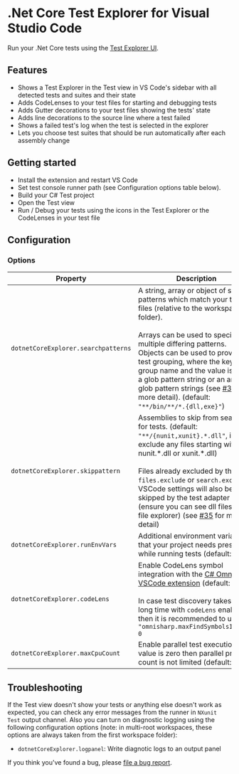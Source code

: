 # .Net Core Test Explorer for Visual Studio Code

Run your .Net Core tests using the
[Test Explorer UI](https://marketplace.visualstudio.com/items?itemName=hbenl.vscode-test-explorer).

<!--- add gif --->

## Features

* Shows a Test Explorer in the Test view in VS Code's sidebar with all detected tests and suites and their state
* Adds CodeLenses to your test files for starting and debugging tests
* Adds Gutter decorations to your test files showing the tests' state
* Adds line decorations to the source line where a test failed
* Shows a failed test's log when the test is selected in the explorer
* Lets you choose test suites that should be run automatically after each assembly change

## Getting started

* Install the extension and restart VS Code
* Set test console runner path (see Configuration options table below).
* Build your C# Test project
* Open the Test view
* Run / Debug your tests using the icons in the Test Explorer or the CodeLenses in your test file

## Configuration

### Options

Property                            | Description
------------------------------------|---------------------------------------------------------------
`dotnetCoreExplorer.searchpatterns` | A string, array or object of search patterns which match your test files (relative to the workspace folder).<br><br>Arrays can be used to specify multiple differing patterns.<br>Objects can be used to provide test grouping, where the key is the group name and the value is either a glob pattern string or an array of glob pattern strings (see [#31](https://github.com/Derivitec/vscode-dotnet-adapter/pull/31) for more detail). (default: `"**/bin/**/*.{dll,exe}"`)
`dotnetCoreExplorer.skippattern`    | Assemblies to skip from searching for tests. (default: `"**/{nunit,xunit}.*.dll"`, i.e.: exclude any files starting with nunit.\*.dll or xunit.\*.dll)<br><br>Files already excluded by the `files.exclude` or `search.exclude` VSCode settings will also be skipped by the test adapter (ensure you can see dll files in the file explorer) (see [#35](https://github.com/Derivitec/vscode-dotnet-adapter/issues/35) for more detail)
`dotnetCoreExplorer.runEnvVars`     | Additional environment variables that your project needs present while running tests (default: `{}`)
`dotnetCoreExplorer.codeLens`       | Enable CodeLens symbol integration with the [C# Omnisharp VSCode extension](https://marketplace.visualstudio.com/items?itemName=ms-vscode.csharp) (default: `true`)<br><br>In case test discovery takes very long time with `codeLens` enabled then it is recommended to use `"omnisharp.maxFindSymbolsItems": 0`
`dotnetCoreExplorer.maxCpuCount`    | Enable parallel test execution. If value is zero then parallel process count is not limited (default: 1)



## Troubleshooting
If the Test view doesn't show your tests or anything else doesn't work as expected, you can check any error messages from the runner in `NXunit Test` output channel. Also you can turn on diagnostic logging using  the following configuration options
(note: in multi-root workspaces, these options are always taken from the first workspace folder):
* `dotnetCoreExplorer.logpanel`: Write diagnotic logs to an output panel

If you think you've found a bug, please [file a bug report](https://github.com/Derivitec/vscode-dotnet-adapter/issues).
